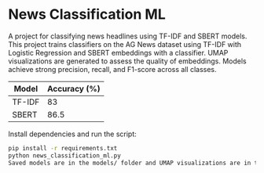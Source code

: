 # News Classification ML

A project for classifying news headlines using TF-IDF and SBERT models. This project trains classifiers on the AG News dataset using TF-IDF with Logistic Regression and SBERT embeddings with a classifier. UMAP visualizations are generated to assess the quality of embeddings. Models achieve strong precision, recall, and F1-score across all classes.

| Model   | Accuracy (%) |
|---------|--------------|
| TF-IDF  | 83           |
| SBERT   | 86.5         |

Install dependencies and run the script:

```bash
pip install -r requirements.txt
python news_classification_ml.py
Saved models are in the models/ folder and UMAP visualizations are in the plots/ folder.

